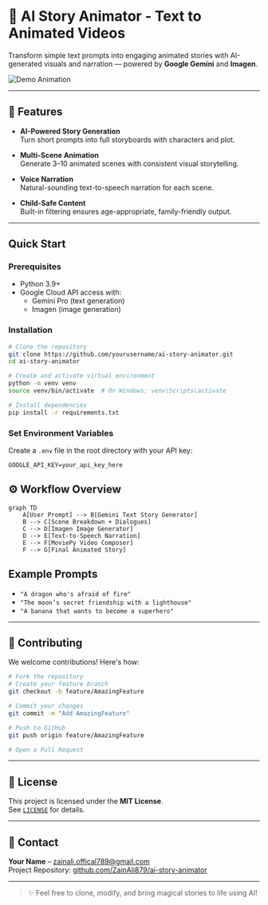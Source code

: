 # 🎥 AI Story Animator - Text to Animated Videos

Transform simple text prompts into engaging animated stories with AI-generated visuals and narration — powered by **Google Gemini** and **Imagen**.

![Demo Animation](https://media.giphy.com/media/v1.Y2lkPTc5MGI3NjExcDFtZ2FhN3B0Z3R3d2VtZzJ6Y2J6eGZ1N2RjbjBqcmZqZ2N5eGZ1ZyZlcD12MV9pbnRlcm5hbF9naWZfYnlfaWQmY3Q9Zw/xT5LMHxhOfscxPfIfm/giphy.gif)

---

## 🌟 Features

-  **AI-Powered Story Generation**  
  Turn short prompts into full storyboards with characters and plot.

-  **Multi-Scene Animation**  
  Generate 3–10 animated scenes with consistent visual storytelling.

-  **Voice Narration**  
  Natural-sounding text-to-speech narration for each scene.

-  **Child-Safe Content**  
  Built-in filtering ensures age-appropriate, family-friendly output.

---

##  Quick Start

###  Prerequisites

- Python 3.9+
- Google Cloud API access with:
  - Gemini Pro (text generation)
  - Imagen (image generation)

###  Installation

```bash
# Clone the repository
git clone https://github.com/yourusername/ai-story-animator.git
cd ai-story-animator

# Create and activate virtual environment
python -m venv venv
source venv/bin/activate  # On Windows: venv\Scripts\activate

# Install dependencies
pip install -r requirements.txt
```

###  Set Environment Variables

Create a `.env` file in the root directory with your API key:

```env
GOOGLE_API_KEY=your_api_key_here
```

## ⚙️ Workflow Overview

```mermaid
graph TD
    A[User Prompt] --> B[Gemini Text Story Generator]
    B --> C[Scene Breakdown + Dialogues]
    C --> D[Imagen Image Generator]
    D --> E[Text-to-Speech Narration]
    E --> F[MoviePy Video Composer]
    F --> G[Final Animated Story]
```


##  Example Prompts

- `"A dragon who's afraid of fire"`
- `"The moon’s secret friendship with a lighthouse"`
- `"A banana that wants to become a superhero"`

---

## 🤝 Contributing

We welcome contributions! Here's how:

```bash
# Fork the repository
# Create your feature branch
git checkout -b feature/AmazingFeature

# Commit your changes
git commit -m "Add AmazingFeature"

# Push to GitHub
git push origin feature/AmazingFeature

# Open a Pull Request 
```

---

## 📜 License

This project is licensed under the **MIT License**.  
See [`LICENSE`](LICENSE) for details.

---

## 📧 Contact

**Your Name** – [zainali.offical789@gmail.com](mailto:zainali.offical789@gmail.com)  
Project Repository: [github.com/ZainAli879/ai-story-animator](https://github.com/ZainALi879/AI_STORY_ANIMATOR)

---

> ✨ Feel free to clone, modify, and bring magical stories to life using AI!
